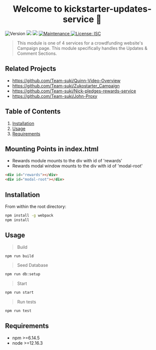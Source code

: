 <h1 align="center">Welcome to kickstarter-updates-service 👋</h1>
<p>
  <img alt="Version" src="https://img.shields.io/badge/version-1.0.0-blue.svg?cacheSeconds=2592000" />
  <img src="https://img.shields.io/badge/npm-%3E%3D6.14.5-blue.svg" />
  <img src="https://img.shields.io/badge/node-%3E%3D12.16.3-blue.svg" />
  <a href="https://github.com/team-suki/john-service/graphs/commit-activity" target="_blank">
    <img alt="Maintenance" src="https://img.shields.io/badge/Maintained%3F-yes-green.svg" />
  </a>
  <a href="https://github.com/team-iroh/pledge-rewards/blob/master/LICENSE" target="_blank">
    <img alt="License: ISC" src="https://img.shields.io/github/license/xApnea/john-service" />
  </a>
</p>

> This module is one of 4 services for a crowdfunding website's Campaign page. This module specifically handles the Updates & Comment Sections.

## Related Projects

  - https://github.com/Team-suki/Quinn-Video-Overview
  - https://github.com/Team-suki/Zukostarter_Campaign
  - https://github.com/Team-suki/Nick-pledges-rewards-service
  - https://github.com/Team-suki/John-Proxy

## Table of Contents

1. [Installation](#installation)
1. [Usage](#Usage)
1. [Requirements](#requirements)

## Mounting Points in index.html
- Rewards module mounts to the div with id of 'rewards'
- Rewards modal window mounts to the div with id of 'modal-root'
```html
<div id="rewards"></div>
<div id="modal-root"></div>
```

## Installation

From within the root directory:

```sh
npm install -g webpack
npm install
```

## Usage

> Build

```sh
npm run build
```

> Seed Database

```sh
npm run db:setup
```

> Start

```sh
npm run start
```

> Run tests

```sh
npm run test
```

## Requirements

- npm >=6.14.5
- node >=12.16.3
